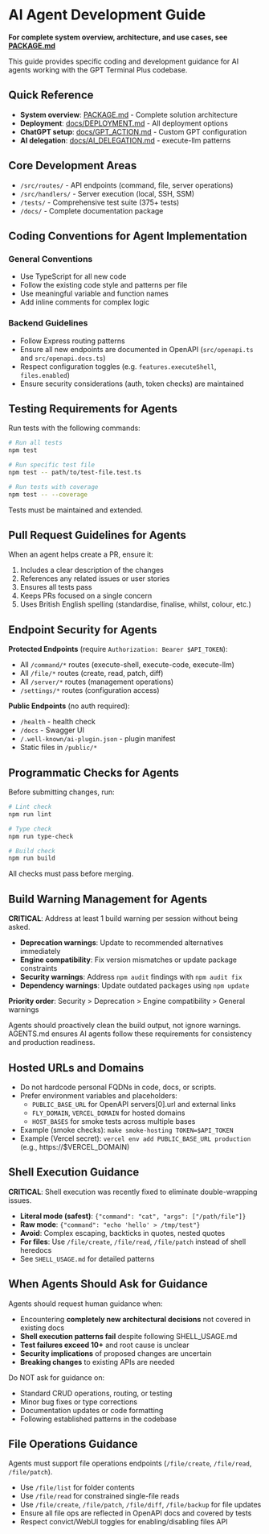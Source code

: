 # AI Agent Development Guide

**For complete system overview, architecture, and use cases, see [PACKAGE.md](PACKAGE.md)**

This guide provides specific coding and development guidance for AI agents working with the GPT Terminal Plus codebase.

## Quick Reference

- **System overview**: [PACKAGE.md](PACKAGE.md) - Complete solution architecture
- **Deployment**: [docs/DEPLOYMENT.md](docs/DEPLOYMENT.md) - All deployment options
- **ChatGPT setup**: [docs/GPT_ACTION.md](docs/GPT_ACTION.md) - Custom GPT configuration
- **AI delegation**: [docs/AI_DELEGATION.md](docs/AI_DELEGATION.md) - execute-llm patterns

## Core Development Areas

- `/src/routes/` - API endpoints (command, file, server operations)
- `/src/handlers/` - Server execution (local, SSH, SSM)
- `/tests/` - Comprehensive test suite (375+ tests)
- `/docs/` - Complete documentation package

## Coding Conventions for Agent Implementation

### General Conventions

- Use TypeScript for all new code
- Follow the existing code style and patterns per file
- Use meaningful variable and function names
- Add inline comments for complex logic

### Backend Guidelines

- Follow Express routing patterns
- Ensure all new endpoints are documented in OpenAPI (`src/openapi.ts` and `src/openapi.docs.ts`)
- Respect configuration toggles (e.g. `features.executeShell`, `files.enabled`)
- Ensure security considerations (auth, token checks) are maintained

## Testing Requirements for Agents

Run tests with the following commands:

```bash
# Run all tests
npm test

# Run specific test file
npm test -- path/to/test-file.test.ts

# Run tests with coverage
npm test -- --coverage
```

Tests must be maintained and extended.

## Pull Request Guidelines for Agents

When an agent helps create a PR, ensure it:

1. Includes a clear description of the changes
2. References any related issues or user stories
3. Ensures all tests pass
4. Keeps PRs focused on a single concern
5. Uses British English spelling (standardise, finalise, whilst, colour, etc.)

## Endpoint Security for Agents

**Protected Endpoints** (require `Authorization: Bearer $API_TOKEN`):
- All `/command/*` routes (execute-shell, execute-code, execute-llm)
- All `/file/*` routes (create, read, patch, diff)
- All `/server/*` routes (management operations)
- `/settings/*` routes (configuration access)

**Public Endpoints** (no auth required):
- `/health` - health check
- `/docs` - Swagger UI
- `/.well-known/ai-plugin.json` - plugin manifest
- Static files in `/public/*`

## Programmatic Checks for Agents

Before submitting changes, run:

```bash
# Lint check
npm run lint

# Type check
npm run type-check

# Build check
npm run build
```

All checks must pass before merging.

## Build Warning Management for Agents

**CRITICAL**: Address at least 1 build warning per session without being asked.

- **Deprecation warnings**: Update to recommended alternatives immediately
- **Engine compatibility**: Fix version mismatches or update package constraints
- **Security warnings**: Address `npm audit` findings with `npm audit fix`
- **Dependency warnings**: Update outdated packages using `npm update`

**Priority order**: Security > Deprecation > Engine compatibility > General warnings

Agents should proactively clean the build output, not ignore warnings. AGENTS.md ensures AI agents follow these requirements for consistency and production readiness.

## Hosted URLs and Domains

- Do not hardcode personal FQDNs in code, docs, or scripts.
- Prefer environment variables and placeholders:
  - `PUBLIC_BASE_URL` for OpenAPI servers[0].url and external links
  - `FLY_DOMAIN`, `VERCEL_DOMAIN` for hosted domains
  - `HOST_BASES` for smoke tests across multiple bases
- Example (smoke checks): `make smoke-hosting TOKEN=$API_TOKEN`
- Example (Vercel secret): `vercel env add PUBLIC_BASE_URL production` (e.g., https://$VERCEL_DOMAIN)

## Shell Execution Guidance

**CRITICAL**: Shell execution was recently fixed to eliminate double-wrapping issues.

- **Literal mode (safest)**: `{"command": "cat", "args": ["/path/file"]}`
- **Raw mode**: `{"command": "echo 'hello' > /tmp/test"}`
- **Avoid**: Complex escaping, backticks in quotes, nested quotes
- **For files**: Use `/file/create`, `/file/read`, `/file/patch` instead of shell heredocs
- See `SHELL_USAGE.md` for detailed patterns

## When Agents Should Ask for Guidance

Agents should request human guidance when:
- Encountering **completely new architectural decisions** not covered in existing docs
- **Shell execution patterns fail** despite following SHELL_USAGE.md
- **Test failures exceed 10+** and root cause is unclear
- **Security implications** of proposed changes are uncertain
- **Breaking changes** to existing APIs are needed

Do NOT ask for guidance on:
- Standard CRUD operations, routing, or testing
- Minor bug fixes or type corrections
- Documentation updates or code formatting
- Following established patterns in the codebase
## File Operations Guidance

Agents must support file operations endpoints (`/file/create`, `/file/read`, `/file/patch`).
- Use `/file/list` for folder contents
- Use `/file/read` for constrained single-file reads
- Use `/file/create`, `/file/patch`, `/file/diff`, `/file/backup` for file updates
- Ensure all file ops are reflected in OpenAPI docs and covered by tests
- Respect convict/WebUI toggles for enabling/disabling files API
